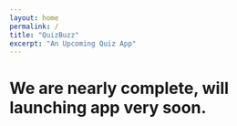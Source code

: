 ```yaml
---
layout: home
permalink: /
title: "QuizBuzz"
excerpt: "An Upcoming Quiz App"
---
```

# We are nearly complete, will launching app very soon. 
